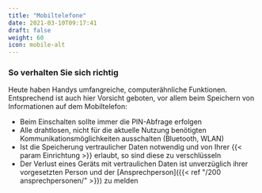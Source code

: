 ```yaml
---
title: "Mobiltelefone"
date: 2021-03-10T09:17:41
draft: false
weight: 60
icon: mobile-alt
---
```

### So verhalten Sie sich richtig

Heute haben Handys umfangreiche, computerähnliche Funktionen. Entsprechend ist auch hier Vorsicht geboten, vor allem beim Speichern von Informationen auf dem Mobiltelefon:

- Beim Einschalten sollte immer die PIN-Abfrage erfolgen
- Alle drahtlosen, nicht für die aktuelle Nutzung benötigten Kommunikationsmöglichkeiten ausschalten (Bluetooth, WLAN)
- Ist die Speicherung vertraulicher Daten notwendig und von Ihrer {{< param Einrichtung >}} erlaubt, so sind diese zu verschlüsseln
- Der Verlust eines Geräts mit vertraulichen Daten ist unverzüglich ihrer vorgesetzten Person und der [Ansprechperson]({{< ref "/200 ansprechpersonen/" >}}) zu melden
